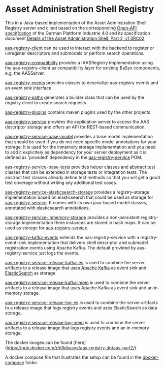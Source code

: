 # Asset Administration Shell Registry

This in a Java-based implementation of the Asset Adminstration Shell Registry server and client based on the corresponding [Open-API specification](https://api.swaggerhub.com/apis/Plattform_i40/Registry-and-Discovery/Final-Draft/swagger.yaml?resolved=true) of the German Plattform Industrie 4.0 and its specification document [Details of the Asset Administration Shell, Part 2, v1.0RC02](https://www.plattform-i40.de/IP/Redaktion/EN/Downloads/Publikation/Details_of_the_Asset_Administration_Shell_Part2_V1.html)

[aas-registry-client](aas-registry-client/README.md) can be used to interact with the backend to register or unregister descriptors and submodels or perform search operations.

[aas-registry-compatibility](aas-registry-compatibility/README.md) provides a IAASRegistry implementation using the aas-registry-client as compatibility layer for existing BaSyx components, e.g. the AASServer.

[aas-registry-events](aas-registry-events/README.md) provides classes to deserialize aas-registry events and an event sink interface.

[aas-registry-paths](aas-registry-paths/README.md) generates a builder class that can be used by the registry client to create search requests. 

[aas-registry-plugins](aas-registry-plugins/README.md) contains maven plugins used by the other projects

[aas-registry-service](aas-registry-service/README.md) provides the application server to access the AAS descriptor storage and offers an API for REST-based communication.

[aas-registry-service-base-model](aas-registry-service-bases-model/README.md) provides a base model implementation that should be used if you do not need specific model annotations for your storage. It is used for the inmemory storage implementation and you need to add it explicitely as dependency for your server deployment as it is defined as 'provided' dependency in the [aas-registry-service](aas-registry-service/README.md) POM.

[aas-registry-service-base-tests](aas-registry-service-base-tests/README.md) provides helper classes and abstract test classes that can be extended in storage tests or integration tests. The abstract test classes already define test methods so that you will get a good test coverage without writing any additional test cases.

[aas-registry-service-elasticsearch-storage](aas-registry-service-elasticsearch/README.md) provides a registry-storage implementation based on elasticsearch that could be used as storage for [aas-registry-service](aas-registry-service/README.md). It comes with its own java-based model classes, annotated with elasticsearch annotations.

[aas-registry-service-inmemory-storage](aas-registry-service-inmemmory-storage/README.md) provides a non-persistent registry-storage implementation there instances are stored in hash maps. It can be used as storage for [aas-registry-service](aas-registry-service/README.md).

[aas-registry-kafka-events](aas-registry-kafka-events/README.md) extends the aas-registry-service with a registry-event-sink implementation that delivers shell descriptor and submodel registration events using Apache Kafka. The default provided by aas-registry-service just logs the events.

[aas-registry-service-release-kafka-es](aas-registry-service-release-kafka-es/README.md) is used to combine the server artifacts to a release image that uses [Apache Kafka](https://kafka.apache.org/) as event sink and [ElasticSearch](https://www.elastic.co/de/elasticsearch/) as storage.

[aas-registry-service-release-kafka-mem](aas-registry-service-release-kafka-mem/README.md) is used to combine the server artifacts to a release image that uses Apache Kafka as event sink and an in-memory storage.

[aas-registry-service-release-log-es](aas-registry-service-release-log-es/README.md) is used to combine the server artifacts to a release image that logs registry events and uses ElasticSearch as data storage.

[aas-registry-service-release-log-mem](aas-registry-service-release-log-es/README.md) is used to combine the server artifacts to a release image that logs registry events and an in-memory storage.

The docker images can be found [here] (https://hub.docker.com/r/dfkibasys/aas-registry-dotaas-part2/).

A docker compose file that illustrates the setup can be found in the [docker-compose](docker-compose/docker-compose.yml) folder.